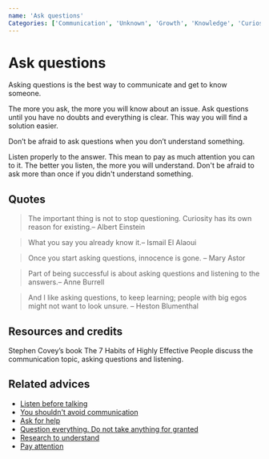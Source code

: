 ```yaml
---
name: 'Ask questions'
Categories: ['Communication', 'Unknown', 'Growth', 'Knowledge', 'Curiosity', 'Asking', 'Listening', 'Solutions', 'Open-mindedness', 'Relationships']
---
```

# Ask questions

Asking questions is the best way to communicate and get to know someone.

The more you ask, the more you will know about an issue. Ask questions until you have no doubts and everything is clear. This way you will find a solution easier.

Don’t be afraid to ask questions when you don’t understand something.

Listen properly to the answer. This mean to pay as much attention you can to it. The better you listen, the more you will understand. Don't be afraid to ask more than once if you didn't understand something.

## Quotes

> The important thing is not to stop questioning. Curiosity has its own reason for existing.– Albert Einstein

> What you say you already know it.– Ismail El Alaoui

> Once you start asking questions, innocence is gone. – Mary Astor

> Part of being successful is about asking questions and listening to the answers.– Anne Burrell

> And I like asking questions, to keep learning; people with big egos might not want to look unsure. – Heston Blumenthal

## Resources and credits

Stephen Covey’s book The 7 Habits of Highly Effective People discuss the communication topic, asking questions and listening.

## Related advices

- [Listen before talking](../Listen%20before%20talking/index.md)
- [You shouldn't avoid communication](../You%20shouldn't%20avoid%20communication/index.md)
- [Ask for help](../Ask%20for%20help/index.md)
- [Question everything. Do not take anything for granted](../Question%20everything.%20Do%20not%20take%20anything%20for%20granted/index.md)
- [Research to understand](../Research%20to%20understand%20better/index.md)
- [Pay attention](../Pay%20attention/index.md)